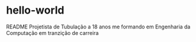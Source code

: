 # hello-world
README
Projetista de Tubulação a 18 anos
me formando em Engenharia da Computação
em tranzição de carreira

